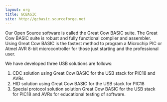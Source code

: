 ```yaml
---
layout: org
title: GCBASIC
site: http://gcbasic.sourceforge.net
---
```

Our Open Source software is called the Great Cow BASIC suite.  The  Great Cow BASIC suite is robust and fully functional compiler and assembler.   Using Great Cow BASIC is the fastest method to program a Microchip PIC or Atmel AVR 8-bit microcontroller for those just starting and the professional user.

We have developed three USB solutions are follows:

1. CDC solution using Great Cow BASIC for the USB stack for PIC18 and AVRs
2. HID solution using Great Cow BASIC for the USB stack for PIC18
3. Special protocol solution solution Great Cow BASIC for the USB stack for PIC18 and AVRs for educational testing of software.
